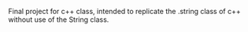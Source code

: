Final project for c++ class, intended to replicate the .string class of c++ without use of the String class.
